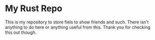 # My Rust Repo

This is my repository to store fiels to show friends and such.
There isn't anything to do here or anything useful from this.
Thank you for checking this out though.
